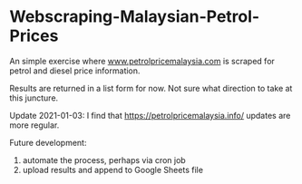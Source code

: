 # Webscraping-Malaysian-Petrol-Prices
An simple exercise where www.petrolpricemalaysia.com is scraped for petrol and diesel price information.

Results are returned in a list form for now. Not sure what direction to take at this juncture.

Update 2021-01-03:
I find that https://petrolpricemalaysia.info/ updates are more regular.

Future development:
1. automate the process, perhaps via cron job
2. upload results and append to Google Sheets file
